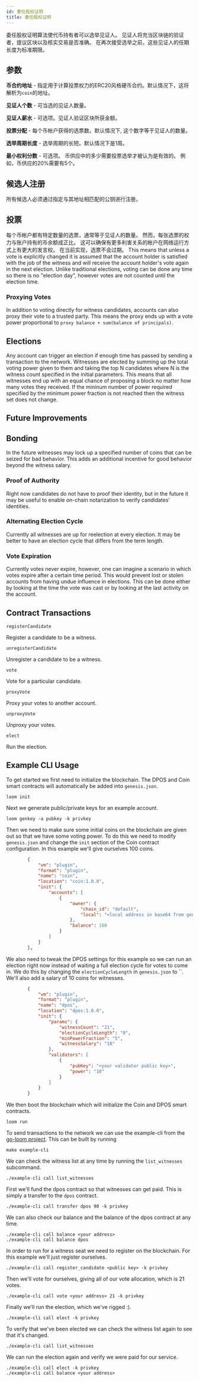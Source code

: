 ```yaml
---
id: 委任股权证明
title: 委任股权证明
---
```

委任股权证明算法使代币持有者可以选举见证人。 见证人将充当区块链的验证者，提议区块以及核实交易是否准确。 在再次接受选举之前，这些见证人的任期长度为标准期限。

## 参数

**币合约地址** - 指定用于计算投票权力的ERC20风格硬币合约。默认情况下，这将解析为`coin`的地址。

**见证人个数** - 可当选的见证人数量。

**见证人薪水** - 可选项。见证人验证区块所获金额。

**投票分配** - 每个币帐户获得的选票数。默认情况下, 这个数字等于见证人的数量。

**选举周期长度** - 选举周期的长短。默认情况下是1周。

**最小权利分数** - 可选项。 币供应中的多少需要投票选举才被认为是有效的。 例如，币供应的20%需要有5个。

## 候选人注册

所有候选人必须通过指定与其地址相匹配的公钥进行注册。

## 投票

每个币帐户都有特定数量的选票，通常等于见证人的数量。 然而，每张选票的权力与账户持有的币余额成正比。 这可以确保有更多利害关系的帐户在网络运行方式上有更大的发言权。 在当前实现，选票不会过期。 This means that unless a vote is explicitly changed it is assumed that the account holder is satisfied with the job of the witness and will receive the account holder's vote again in the next election. Unlike traditional elections, voting can be done any time so there is no "election day", however votes are not counted until the election time.

### Proxying Votes

In addition to voting directly for witness candidates, accounts can also proxy their vote to a trusted party. This means the proxy ends up with a vote power proportional to `proxy balance + sum(balance of principals)`.

## Elections

Any account can trigger an election if enough time has passed by sending a transaction to the network. Witnesses are elected by summing up the total voting power given to them and taking the top N candidates where N is the witness count specified in the initial parameters. This means that all witnesses end up with an equal chance of proposing a block no matter how many votes they received. If the mininum number of power required specified by the minimum power fraction is not reached then the witness set does not change.

## Future Improvements

## Bonding

In the future witnesses may lock up a specified number of coins that can be seized for bad behavior. This adds an additional incentive for good behavior beyond the witness salary.

### Proof of Authority

Right now candidates do not have to proof their identity, but in the future it may be useful to enable on-chain notarization to verify candidates' identities.

### Alternating Election Cycle

Currently all witnesses are up for reelection at every election. It may be better to have an election cycle that differs from the term length.

### Vote Expiration

Currently votes never expire, however, one can imagine a scenario in which votes expire after a certain time period. This would prevent lost or stolen accounts from having undue influence in elections. This can be done either by looking at the time the vote was cast or by looking at the last activity on the account.

## Contract Transactions

`registerCandidate`

Register a candidate to be a witness.

`unregisterCandidate`

Unregister a candidate to be a witness.

`vote`

Vote for a particular candidate.

`proxyVote`

Proxy your votes to another account.

`unproxyVote`

Unproxy your votes.

`elect`

Run the election.

## Example CLI Usage

To get started we first need to initialize the blockchain. The DPOS and Coin smart contracts will automatically be added into `genesis.json`.

```shell
loom init
```

Next we generate public/private keys for an example account.

```shell
loom genkey -a pubkey -k privkey
```

Then we need to make sure some initial coins on the blockchain are given out so that we have some voting power. To do this we need to modify `genesis.json` and change the `init` section of the Coin contract configuration. In this example we'll give ourselves 100 coins.

```json
        {
            "vm": "plugin",
            "format": "plugin",
            "name": "coin",
            "location": "coin:1.0.0",
            "init": {
                "accounts": [
                    {
                        "owner": {
                            "chain_id": "default",
                            "local": "<local address in base64 from genkey>"
                        },
                        "balance": 100
                    }
                ]
            }
        },
```

We also need to tweak the DPOS settings for this example so we can run an election right now instead of waiting a full election cycle for votes to come in. We do this by changing the `electionCycleLength` in `genesis.json` to ``. We'll also add a salary of 10 coins for witnesses.

```json
        {
            "vm": "plugin",
            "format": "plugin",
            "name": "dpos",
            "location": "dpos:1.0.0",
            "init": {
                "params": {
                    "witnessCount": "21",
                    "electionCycleLength": "0",
                    "minPowerFraction": "5",
                    "witnessSalary": "10"
                },
                "validators": [
                    {
                        "pubKey": "<your validator public key>",
                        "power": "10"
                    }
                ]
            }
        }
```

We then boot the blockchain which will initialize the Coin and DPOS smart contracts.

```shell
loom run
```

To send transactions to the network we can use the example-cli from the [go-loom project](https://github.com/loomnetwork/go-loom). This can be built by running

```shell
make example-cli
```

We can check the witness list at any time by running the `list_witnesses` subcommand.

```shell
./example-cli call list_witnesses
```

First we'll fund the dpos contract so that witnesses can get paid. This is simply a transfer to the `dpos` contract.

```shell
./example-cli call transfer dpos 90 -k privkey
```

We can also check our balance and the balance of the dpos contract at any time.

```shell
./example-cli call balance <your address>
./example-cli call balance dpos
```

In order to run for a witness seat we need to register on the blockchain. For this example we'll just register ourselves.

```shell
./example-cli call register_candidate <public key> -k privkey
```

Then we'll vote for ourselves, giving all of our vote allocation, which is 21 votes.

```shell
./example-cli call vote <your address> 21 -k privkey
```

Finally we'll run the election, which we've rigged :).

```shell
./example-cli call elect -k privkey
```

To verify that we've been elected we can check the witness list again to see that it's changed.

```shell
./example-cli call list_witnesses
```

We can run the election again and verify we were paid for our service.

```shell
./example-cli call elect -k privkey
./example-cli call balance <your address>
```